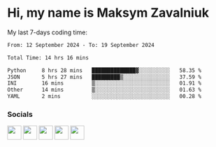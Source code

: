 Hi, my name is Maksym Zavalniuk
========================================================================================================================================

My last 7-days coding time:
<!--START_SECTION:waka-->

```txt
From: 12 September 2024 - To: 19 September 2024

Total Time: 14 hrs 16 mins

Python     8 hrs 28 mins   ██████████████▓░░░░░░░░░░   58.35 %
JSON       5 hrs 27 mins   █████████▒░░░░░░░░░░░░░░░   37.59 %
INI        16 mins         ▒░░░░░░░░░░░░░░░░░░░░░░░░   01.91 %
Other      14 mins         ▒░░░░░░░░░░░░░░░░░░░░░░░░   01.63 %
YAML       2 mins          ░░░░░░░░░░░░░░░░░░░░░░░░░   00.28 %
```

<!--END_SECTION:waka-->


### Socials

<p align="left"> <a href="https://www.dev.to/mezgoodle" target="_blank" rel="noreferrer"><img src="https://raw.githubusercontent.com/danielcranney/readme-generator/main/public/icons/socials/devdotto.svg" width="32" height="32" /></a> <a href="https://discord.com/users/mezgoodle" target="_blank" rel="noreferrer"><img src="https://raw.githubusercontent.com/danielcranney/readme-generator/main/public/icons/socials/discord.svg" width="32" height="32" /></a> <a href="https://www.github.com/mezgoodle" target="_blank" rel="noreferrer"><img src="https://raw.githubusercontent.com/danielcranney/readme-generator/main/public/icons/socials/github.svg" width="32" height="32" /></a> <a href="http://www.instagram.com/sylvenis" target="_blank" rel="noreferrer"><img src="https://raw.githubusercontent.com/danielcranney/readme-generator/main/public/icons/socials/instagram.svg" width="32" height="32" /></a> <a href="https://www.linkedin.com/in/maksym-zavalniuk-ba4a72193" target="_blank" rel="noreferrer"><img src="https://raw.githubusercontent.com/danielcranney/readme-generator/main/public/icons/socials/linkedin.svg" width="32" height="32" /></a></p>

